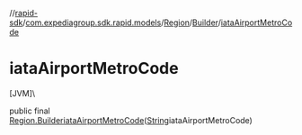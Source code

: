//[rapid-sdk](../../../../index.md)/[com.expediagroup.sdk.rapid.models](../../index.md)/[Region](../index.md)/[Builder](index.md)/[iataAirportMetroCode](iata-airport-metro-code.md)

# iataAirportMetroCode

[JVM]\

public final [Region.Builder](index.md)[iataAirportMetroCode](iata-airport-metro-code.md)([String](https://docs.oracle.com/javase/8/docs/api/java/lang/String.html)iataAirportMetroCode)
